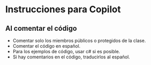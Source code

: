 # Instrucciones para Copilot

## Al comentar el código

- Comentar solo los miembros públicos o protegidos de la clase.
- Comentar el código en español.
- Para los ejemplos de código, usar c# si es posible.
- Si hay comentarios en el código, traducirlos al español.
